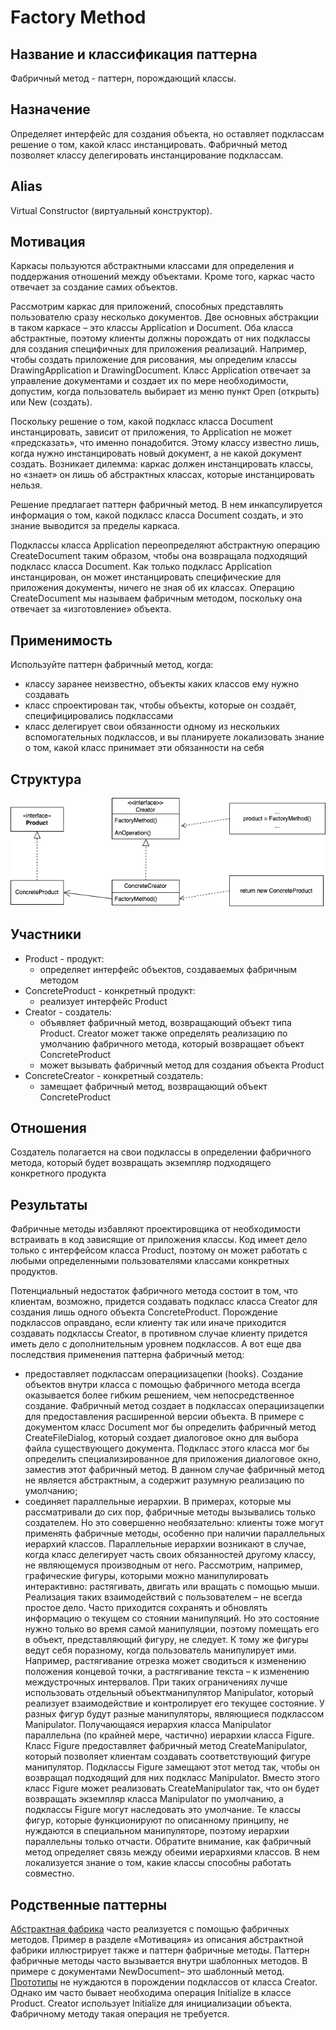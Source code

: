 # Factory Method
## Название и классификация паттерна
Фабричный метод - паттерн, порождающий классы.
## Назначение
Определяет интерфейс для создания объекта, но оставляет подклассам решение о том, какой класс инстанцировать. Фабричный метод позволяет классу делегировать инстанцирование подклассам.
## Alias
Virtual Constructor (виртуальный конструктор).
## Мотивация
Каркасы пользуются абстрактными классами для определения и поддержания отношений между объектами. Кроме того, каркас часто отвечает за создание самих объектов.

Рассмотрим каркас для приложений, способных представлять пользователю сразу несколько документов. Две основных абстракции в таком каркасе – это классы Application и Document. Оба класса абстрактные, поэтому клиенты должны порождать от них подклассы для создания специфичных для приложения реализаций. Например, чтобы создать приложение для рисования, мы определим классы DrawingApplication и DrawingDocument. Класс Application отвечает за управление документами и создает их по мере необходимости, допустим, когда пользователь выбирает из меню пункт Open (открыть) или New (создать).

Поскольку решение о том, какой подкласс класса Document инстанцировать, зависит от приложения, то Application не может «предсказать», что именно понадобится. Этому классу известно лишь, когда нужно инстанцировать новый документ, а не какой документ создать. Возникает дилемма: каркас должен инстанцировать классы, но «знает» он лишь об абстрактных классах, которые инстанцировать нельзя.

Решение предлагает паттерн фабричный метод. В нем инкапсулируется информация о том, какой подкласс класса Document создать, и это знание выводится за пределы каркаса.

Подклассы класса Application переопределяют абстрактную операцию CreateDocument таким образом, чтобы она возвращала подходящий подкласс класса Document. Как только подкласс Application инстанцирован, он может инстанцировать специфические для приложения документы, ничего не зная об их классах. Операцию CreateDocument мы называем фабричным методом, поскольку она отвечает за «изготовление» объекта.
## Применимость
Используйте паттерн фабричный метод, когда:
- классу заранее неизвестно, объекты каких классов ему нужно создавать
- класс спроектирован так, чтобы объекты, которые он создаёт, специфицировались подклассами
- класс делегирует свои обязанности одному из нескольких вспомогательных подклассов, и вы планируете локализовать знание о том, какой класс принимает эти обязанности на себя
## Структура
![Структура паттерна Factory Method](./factory_method.png)
## Участники
- Product - продукт:
  - определяет интерфейс объектов, создаваемых фабричным методом
- ConcreteProduct - конкретный продукт:
  - реализует интерфейс Product
- Creator - создатель:
  - объявляет фабричный метод, возвращающий объект типа Product. Creator может также определять реализацию по умолчанию фабричного метода, который возвращает объект ConcreteProduct
  - может вызывать фабричный метод для создания объекта Product
- ConcreteCreator - конкретный создатель:
  - замещает фабричный метод, возвращающий объект ConcreteProduct
## Отношения
Создатель полагается на свои подклассы в определении фабричного метода, который будет возвращать экземпляр подходящего конкретного продукта
## Результаты
Фабричные методы избавляют проектировщика от необходимости встраивать в код зависящие от приложения классы. Код имеет дело только с интерфейсом класса Product, поэтому он может работать с любыми определенными пользователями классами конкретных продуктов.

Потенциальный недостаток фабричного метода состоит в том, что клиентам, возможно, придется создавать подкласс класса Creator для создания лишь одного объекта ConcreteProduct. Порождение подклассов оправдано, если клиенту так или иначе приходится создавать подклассы Creator, в противном случае клиенту придется иметь дело с дополнительным уровнем подклассов. А вот еще два последствия применения паттерна фабричный метод:
- предоставляет подклассам операциизацепки (hooks). Создание объектов внутри класса с помощью фабричного метода всегда оказывается более гибким решением, чем непосредственное создание. Фабричный метод создает в подклассах операциизацепки для предоставления расширенной версии объекта. В примере с документом класс Document мог бы определить фабричный метод CreateFileDialog, который создает диалоговое окно для выбора файла существующего документа. Подкласс этого класса мог бы определить специализированное для приложения диалоговое окно, заместив этот фабричный метод. В данном случае фабричный метод не является абстрактным, а содержит разумную реализацию по умолчанию;
- соединяет параллельные иерархии. В примерах, которые мы рассматривали до сих пор, фабричные методы вызывались только создателем. Но это совершенно необязательно: клиенты тоже могут применять фабричные методы, особенно при наличии параллельных иерархий классов. Параллельные иерархии возникают в случае, когда класс делегирует часть своих обязанностей другому классу, не являющемуся производным от него. Рассмотрим, например, графические фигуры, которыми можно манипулировать интерактивно: растягивать, двигать или вращать с помощью мыши. Реализация таких взаимодействий с пользователем – не всегда простое дело. Часто приходится сохранять и обновлять информацию о текущем со стоянии манипуляций. Но это состояние нужно только во время самой манипуляции, поэтому помещать его в объект, представляющий фигуру, не следует. К тому же фигуры ведут себя поразному, когда пользователь манипулирует ими. Например, растягивание отрезка может сводиться к изменению положения концевой точки, а растягивание текста – к изменению междустрочных интервалов. При таких ограничениях лучше использовать отдельный объектманипулятор Manipulator, который реализует взаимодействие и контролирует его текущее состояние. У разных фигур будут разные манипуляторы, являющиеся подклассом Manipulator. Получающаяся иерархия класса Manipulator параллельна (по крайней мере, частично) иерархии класса Figure. Класс Figure предоставляет фабричный метод CreateManipulator, который позволяет клиентам создавать соответствующий фигуре манипулятор. Подклассы Figure замещают этот метод так, чтобы он возвращал подходящий для них подкласс Manipulator. Вместо этого класс Figure может реализовать CreateManipulator так, что он будет возвращать экземпляр класса Manipulator по умолчанию, а подклассы Figure могут наследовать это умолчание. Те классы фигур, которые функционируют по описанному принципу, не нуждаются в специальном манипуляторе, поэтому иерархии параллельны только отчасти. Обратите внимание, как фабричный метод определяет связь между обеими иерархиями классов. В нем локализуется знание о том, какие классы способны работать совместно.
## Родственные паттерны
[Абстрактная фабрика](../abstract_factory/description.md) часто реализуется с помощью фабричных методов. Пример в разделе «Мотивация» из описания абстрактной фабрики иллюстрирует также и паттерн фабричные методы. Паттерн фабричные методы часто вызывается внутри шаблонных методов. В примере с документами NewDocument– это шаблонный метод. [Прототипы](../prototype/description.md) не нуждаются в порождении подклассов от класса Creator. Однако им часто бывает необходима операция Initialize в классе Product. Creator использует Initialize для инициализации объекта. Фабричному методу такая операция не требуется.
